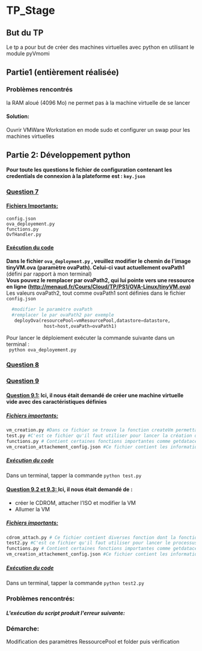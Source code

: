 # TP_Stage
## But du TP
Le tp a pour but de créer des machines virtuelles avec python en utilisant le module pyVmomi

## Partie1 (entièrement réalisée)
### Problèmes rencontrés
la RAM aloué (4096 Mo) ne permet pas à la machine virtuelle de se lancer
#### Solution: 
Ouvrir VMWare Workstation en mode sudo et configurer un swap pour les machines virtuelles

## Partie 2: Développement python
<strong>Pour toute les questions le fichier de configuration contenant les credentials de connexion à la plateforme est : `key.json`</strong>
### <u>Question 7</u>
#### <u>Fichiers Importants:</u>
``` 
config.json 
ova_deployement.py
functions.py
OvfHandler.py 
```
#### <u>Exécution du code</u>
<b> Dans le fichier `ova_deployment.py` , veuillez modifier le chemin de l'image tinyVM.ova (paramètre ovaPath). Celui-ci vaut actuellement ovaPath1</b> (défini par rapport à mon terminal)<br>
<b>Vous pouvez le remplacer par ovaPath2, qui lui pointe vers une ressource en ligne (http://menaud.fr/Cours/Cloud/TP/PS1/OVA-Linux/tinyVM.ova)</b>
Les valeurs ovaPath2, tout comme ovaPath1 sont définies dans le fichier `config.json`
```python
  #modifier le paramètre ovaPath
  #remplacer le par ovaPath2 par exemple
   deployOva(resourcePool=vmResourcePool,datastore=datastore,
              host=host,ovaPath=ovaPath1)
```
Pour lancer le déploiement exécuter la commande suivante dans un terminal : <br>
<code>
 python ova_deployement.py 
</code>
### <u>Question 8</u>

### <u>Question 9</u>
#### <u>Question 9.1:</u> Ici, il nous était demandé de créer une machine virtuelle vide avec des caractéristiques définies
##### <u>Fichiers importants:</u>
```python
vm_creation.py #Dans ce fichier se trouve la fonction createVm permettant de créer la machine virtuelle
test.py #C'est ce fichier qu'il faut utiliser pour lancer la création de la machine virtuelle
functions.py # Contient certaines fonctions importantes comme getdatacenter(content, name)
vm_creation_attachement_config.json #Ce fichier contient les informations de configuration de la machine à créer
```
##### <u>Exécution du code</u>
Dans un terminal, tapper la commande `python test.py`

#### <u>Question 9.2 et 9.3: </u> Ici, il nous était demandé de :
- créer le CDROM, attacher l’ISO et modifier la VM
- Allumer la VM
##### <u>Fichiers importants:</u>
```python
cdrom_attach.py # Ce fichier contient diverses fonction dont la fonction cdrom qui permet de créer un VirtualCdrom et un controller associé et de les ajouter à la Vm
test2.py #C'est ce fichier qu'il faut utiliser pour lancer le processus, il charge le chemin de l'iso à partir du fichier vm_creation_attachement_config.json 
functions.py # Contient certaines fonctions importantes comme getdatacenter(content, name)
vm_creation_attachement_config.json #Ce fichier contient les informations de configuration de la machine crée
```
##### <u>Exécution du code</u>
Dans un terminal, tapper la commande `python test2.py`
### Problèmes rencontrés:
##### L'exécution du script produit l'erreur suivante:


### Démarche:
Modification des paramètres RessourcePool et folder puis vérification